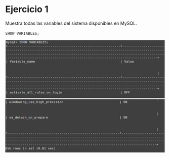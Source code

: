 # Ejercicio 1
Muestra todas las variables del sistema disponibles en MySQL.

`SHOW VARIABLES;`

![Principio comando ej1](ej1b.png)
![Final comando ej1](ej1.png)